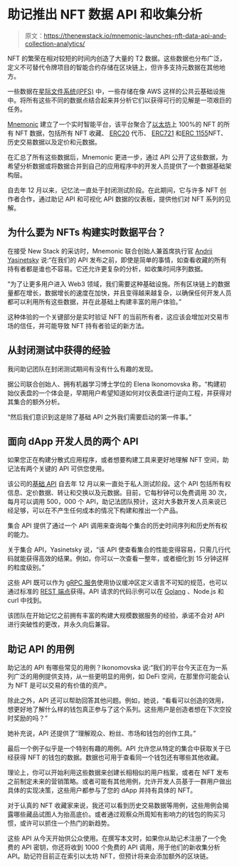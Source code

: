 # 助记推出 NFT 数据 API 和收集分析

> 原文：<https://thenewstack.io/mnemonic-launches-nft-data-api-and-collection-analytics/>

NFT 的繁荣在相对较短的时间内创造了大量的 T2 数据。这些数据也分布广泛，定义不可替代令牌项目的智能合约存储在区块链上，但许多支持元数据在其他地方。

一些数据在[星际文件系统(IPFS)](https://thenewstack.io/interplanetary-file-system-could-pave-the-way-for-a-distributed-permanent-web/) 中，一些存储在像 AWS 这样的公共云基础设施中。将所有这些不同的数据点结合起来并分析它们以获得可行的见解是一项艰巨的任务。

[Mnemonic](https://www.mnemonichq.com/about) 建立了一个实时智能平台，该平台聚合了[以太坊](https://thenewstack.io/as-blockchain-hype-fades-developers-give-ethereum-a-serious-look/)上 100%的 NFT 的所有 NFT 数据，包括所有 NFT 收藏、 [ERC20](https://ethereum.org/en/developers/docs/standards/tokens/erc-20/) 代币、 [ERC721](https://eips.ethereum.org/EIPS/eip-721) 和[ERC 1155](https://eips.ethereum.org/EIPS/eip-1155)NFT、历史交易数据以及定价和元数据。

在汇总了所有这些数据后，Mnemonic 更进一步，通过 API 公开了这些数据，为希望分析数据或将数据合并到自己的应用程序中的开发人员提供了一个数据基础架构层。

自去年 12 月以来，记忆法一直处于封闭测试阶段。在此期间，它与许多 NFT 创作者合作，通过助记 API 和可视化 API 数据的仪表板，提供他们对 NFT 系列的见解。

## 为什么要为 NFTs 构建实时数据平台？

在接受 New Stack 的采访时，Mnemonic 联合创始人兼首席执行官 [Andrii Yasinetsky](https://twitter.com/yasik) 说:“在我们的 API 发布之前，即使是简单的事情，如查看收藏的所有持有者都是谁也不容易。它还允许更复杂的分析，如收集时间序列数据。

“为了让更多用户进入 Web3 领域，我们需要这种基础设施。所有区块链上的数据量都在增长，数据增长的速度在加快，并且变得越来越复杂，以确保任何开发人员都可以利用所有这些数据，并在此基础上构建丰富的用户体验。”

这种体验的一个关键部分是实时验证 NFT 的当前所有者，这应该会增加对交易市场的信任，并可能导致 NFT 持有者验证的新方法。

## 从封闭测试中获得的经验

我问助记团队在封闭测试期间有没有什么有趣的发现。

据公司联合创始人、拥有机器学习博士学位的 Elena Ikonomovska 称，“构建初始仪表盘的一个体会是，早期用户希望知道如何对仪表盘进行逆向工程，并获得对其集合的额外分析。

“然后我们意识到这是除了基础 API 之外我们需要启动的第一件事。”

## 面向 dApp 开发人员的两个 API

如果您正在构建分散式应用程序，或者想要构建工具来更好地理解 NFT 空间，助记法有两个关键的 API 可供您使用。

该公司的[基础 API](https://www.mnemonichq.com/signup) 自去年 12 月以来一直处于私人测试阶段。这个 API 包括所有权信息、定价数据、转让和交换以及元数据。目前，它每秒钟可以免费调用 30 次，每月可以调用 500，000 个 API，助记法团队预计，这对大多数开发人员来说已经足够，可以在不产生任何成本的情况下构建和推出一个产品。

集合 API 提供了通过一个 API 调用来查询每个集合的历史时间序列和历史所有权的能力。

关于集合 API，Yasinetsky 说，“该 API 使查看集合的性能变得容易，只需几行代码就能获得高效的结果。例如，你可以一次查看一整年，或者细化到 15 分钟这样的粒度级别。”

这些 API 既可以作为 [gRPC 服务](https://docs.mnemonichq.com/api-usage/grpc/)使用协议缓冲区定义语言不可知的规范，也可以通过标准的 [REST 端点](https://docs.mnemonichq.com/api-usage/rest/)获得。API 请求的代码示例可以在 [Golang](https://thenewstack.io/go-1-18-the-programming-languages-biggest-release-yet/) 、Node.js 和 curl 中找到。

该团队在开始记忆之前拥有丰富的构建大规模数据服务的经验，承诺不会对 API 进行突破性的更改，并永久向后兼容。

## 助记 API 的用例

助记法的 API 有哪些常见的用例？Ikonomovska 说:“我们的平台今天正在为一系列广泛的用例提供支持，从一些更明显的用例，如 DeFi 空间，在那里你可能会认为 NFT 是可以交易的有价值的资产。

除此之外，API 还可以帮助回答其他问题。例如，她说，“看看可以创造的效用，想更好地了解什么样的钱包真正参与了这个系列。这些用户是创造者想在下次空投时奖励的吗？”

她补充说，API 还提供了“理解观众、粉丝、市场和钱包的创作工具。”

最后一个例子似乎是一个特别有趣的用例。API 允许您从特定的集合中获取关于已经获得 NFT 的钱包的数据。数据也可用于查看同一个钱包还有哪些其他收藏。

理论上，你可以开始利用这些数据来创建长相相似的用户档案，或者在 NFT 发布之前制定未来的营销策略。或者可能有其他用例，允许开发人员基于一群用户做出具体的实现决策，这些用户都参与了您的 dApp 并持有具体的 NFT。

对于认真的 NFT 收藏家来说，我还可以看到历史交易数据等用例，这些用例会揭露哪些藏品试图人为抬高底价。或者通过观察众所周知有影响力的钱包的购买习惯，或许可以抓住一个热门的新趋势。

这些 API 从今天开始供公众使用。在撰写本文时，如果你从助记术注册了一个免费的 API 密钥，你还将收到 1000 个免费的 API 调用，用于他们的新收集分析 API。助记符目前正在索引以太坊 NFT，但预计将来会添加额外的区块链。

<svg xmlns:xlink="http://www.w3.org/1999/xlink" viewBox="0 0 68 31" version="1.1"><title>Group</title> <desc>Created with Sketch.</desc></svg>